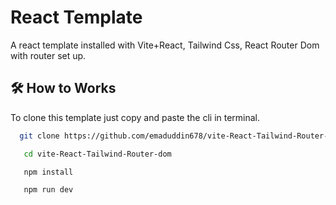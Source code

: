 # React Template

A react template installed with Vite+React, Tailwind Css, React Router Dom with router set up.

## 🛠️ How to Works
To clone this template just copy and paste the cli in terminal.

```bash
  git clone https://github.com/emaduddin678/vite-React-Tailwind-Router-dom.git
```
```bash
   cd vite-React-Tailwind-Router-dom
```
```bash
   npm install
```
```bash
   npm run dev
```
